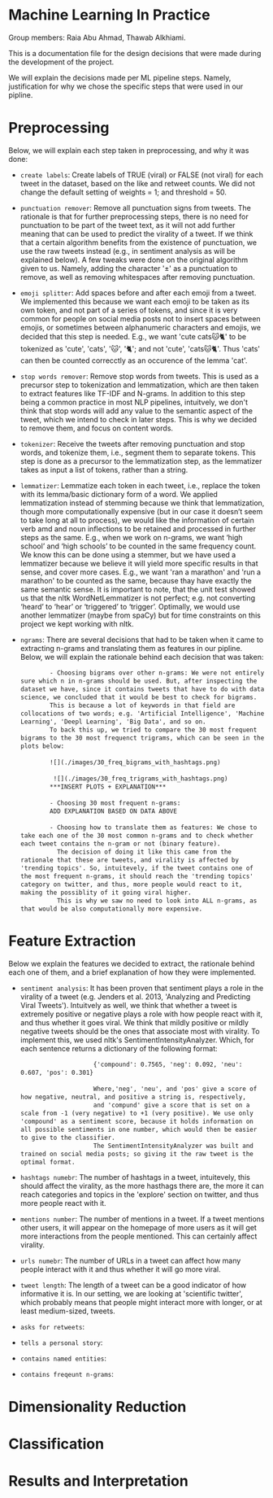 # Machine Learning In Practice

Group members: Raia Abu Ahmad, Thawab Alkhiami.

This is a documentation file for the design decisions that were made during the development of the project.

We will explain the decisions made per ML pipeline steps. Namely, justification for why we chose the specific steps that were used in our pipline.

# Preprocessing
Below, we will explain each step taken in preprocessing, and why it was done:

- ``create labels``: Create labels of TRUE (viral) or FALSE (not viral) for each tweet in the dataset, based on the like and retweet counts.
                     We did not change the default setting of weights = 1; and threshold = 50. 
                     
- ``punctuation remover``: Remove all punctuation signs from tweets. The rationale is that for further preprocessing steps, there is no need for punctuation to be part of the tweet text, 
                           as it will not add further meaning that can be used to predict the virality of a tweet. If we think that a certain algorithm benefits from the existence of punctuation,
                           we use the raw tweets instead (e.g., in sentiment analysis as will be explained below).
                           A few tweaks were done on the original algorithm given to us. Namely, adding the character '±' as a punctuation to remove, as well as removing whitespaces after removing punctuation.

- ``emoji splitter``: Add spaces before and after each emoji from a tweet. We implemented this because we want each emoji to be taken as its own token, and not part of a series of tokens, and since it is very common for people on social media posts not to
                      insert spaces between emojis, or sometimes between alphanumeric characters and emojis, we decided that this step is needed.
                      E.g., we want 'cute cats🐱🐈' to be tokenized as 'cute', 'cats', '🐱', '🐈'; and not 'cute', 'cats🐱🐈'. Thus 'cats' can then be counted correcctly as an occurence of the lemma 'cat'.
                   
- ``stop words remover``: Remove stop words from tweets. This is used as a precursor step to tokenization and lemmatization, which are then taken to extract features like TF-IDF and N-grams.
                          In addition to this step being a common practice in most NLP pipelines, intuitvely, we don't think that stop words will add any value to the semantic aspect of the tweet, 
                          which we intend to check in later steps. This is why we decided to remove them, and focus on content words.
                          
- ``tokenizer``: Receive the tweets after removing punctuation and stop words, and tokenize them, i.e., segment them to separate tokens. This step is done as a precursor to the lemmatization step, 
                 as the lemmatizer takes as input a list of tokens, rather than a string.
                 
- ``lemmatizer``: Lemmatize each token in each tweet, i.e., replace the token with its lemma/basic dictionary form of a word. 
                  We applied lemmatization instead of stemming because we think that lemmatization, though more computationally expensive
                  (but in our case it doesn’t seem to take long at all to process), we would like the information of certain verb amd and noun inflections to be retained and processed in further steps as the same. E.g., when we work on n-grams, we want ‘high school’ and ‘high schools’ to be counted in the same frequency count. 
                  We know this can be done using a stemmer, but we have used a lemmatizer because we believe it will yield more specific results in that sense, and cover more cases. E.g., we want 'ran a marathon' and 'run a marathon' to be counted as the same, because thay have exactly the same semantic sense. 
                  It is important to note, that the unit test showed us that the nltk WordNetLemmatizer is not perfect; e.g. not converting ‘heard’ to ‘hear’ or ‘triggered’ to ‘trigger’. Optimally, we would use another lemmatizer (maybe from spaCy) but for time constraints on this project we kept working with nltk. 
                  

- ``ngrams``: There are several decisions that had to be taken when it came to extracting n-grams and translating them as features in our pipline.
              Below, we will explain the rationale behind each decision that was taken:
              
              - Choosing bigrams over other n-grams: We were not entirely sure which n in n-grams should be used. But, after inspecting the dataset we have, since it contains tweets that have to do with data science, we concluded that it would be best to check for bigrams.
              This is because a lot of keywords in that field are collocations of two words; e.g. 'Artificial Intelligence', 'Machine Learning', 'Deepl Learning', 'Big Data', and so on.
              To back this up, we tried to compare the 30 most frequent bigrams to the 30 most frequenct trigrams, which can be seen in the plots below:
              
              ![](./images/30_freq_bigrams_with_hashtags.png)
              
               ![](./images/30_freq_trigrams_with_hashtags.png)
              ***INSERT PLOTS + EXPLANATION***
              
              - Choosing 30 most frequent n-grams:
              ADD EXPLANATION BASED ON DATA ABOVE
              
              - Choosing how to translate them as features: We chose to take each one of the 30 most common n-grams and to check whether each tweet contains the n-gram or not (binary feature).
                The decision of doing it like this came from the rationale that these are tweets, and virality is affected by 'trending topics'. So, intuitevely, if the tweet contains one of the most frequent n-grams, it should reach the 'trending topics' category on twitter, and thus, more people would react to it, making the possiblity of it going viral higher.
                This is why we saw no need to look into ALL n-grams, as that would be also computationally more expensive.

# Feature Extraction
Below we explain the features we decided to extract, the rationale behind each one of them, and a brief explanation of how they were implemented.

- ``sentiment analysis``: It has been proven that sentiment plays a role in the virality of a tweet (e.g. Jenders et al. 2013, 'Analyzing and Predicting Viral Tweets'). Intuitvely as well, we think that whether a tweet is extremely positive or negative plays a role with how people react with it, and thus whether it goes viral. 
                          We think that mildly positive or mildly negative tweets should be the ones that associate most with virality. 
                          To implement this, we used nltk's SentimentIntensityAnalyzer. Which, for each sentence returns a dictionary of the following format:
                          
                          {'compound': 0.7565, 'neg': 0.092, 'neu': 0.607, 'pos': 0.301}
                          
                          Where,'neg', 'neu', and 'pos' give a score of how negative, neutral, and positive a string is, respectively,
                          and 'compund' give a score that is set on a scale from -1 (very negative) to +1 (very positive). We use only 'compound' as a sentiment score, because it holds information on all possible sentiments in one number, which would then be easier to give to the classifier.
                          The SentimentIntensityAnalyzer was built and trained on social media posts; so giving it the raw tweet is the optimal format.
                          
- ``hashtags numebr``: The number of hashtags in a tweet, intuitevely, this should affect the virality, as the more hasthags there are, the more it can reach categories and topics in the 'explore' section on twitter, and thus more people react with it.

- ``mentions number``: The number of mentions in a tweet. If a tweet mentions other users, it will appear on the homepage of more users as it will get more interactions from the people mentioned. This can certainly affect virality. 

- ``urls numebr``: The number of URLs in a tweet can affect how many people interact with it and thus whether it will go more viral. 

- ``tweet length``: The length of a tweet can be a good indicator of how informative it is. In our setting, we are looking at 'scientific twitter', which probably means that people might interact more with longer, or at least medium-sized, tweets.

- ``asks for retweets``: 

- ``tells a personal story``:

- ``contains named entities``:

- ``contains freqeunt n-grams``:

# Dimensionality Reduction


# Classification


# Results and Interpretation










